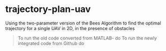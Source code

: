 # trajectory-plan-uav
Using the two-parameter version of the Bees Algorithm to find the optimal trajectory for a single UAV in 2D, in the presence of obstacles


> To run the old code converted from MATLAB- do <python3 main.py>
> To run the newly integrated code from Github do <python3 main_new.py> 